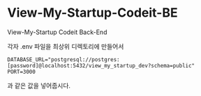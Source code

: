 # View-My-Startup-Codeit-BE

View-My-Startup Codeit Back-End

각자 .env 파일을 최상위 디렉토리에 만들어서

```
DATABASE_URL="postgresql://postgres:[password]@localhost:5432/view_my_startup_dev?schema=public"
PORT=3000
```

과 같은 값을 넣어줍시다.
